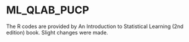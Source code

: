 # ML_QLAB_PUCP
The R codes are provided by An Introduction to Statistical Learning (2nd edition) book. Slight changes were made.
